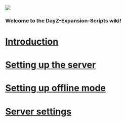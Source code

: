 ![](https://i.imgur.com/RhJAV6t.png)

### Welcome to the DayZ-Expansion-Scripts wiki!

# [Introduction](https://github.com/salutesh/DayZ-Expansion-Scripts/wiki/Introduction)
# [Setting up the server](https://github.com/salutesh/DayZ-Expansion-Scripts/wiki/Setting-up-the-server)
# [Setting up offline mode](https://github.com/salutesh/DayZ-Expansion-Scripts/wiki/Setting-up-offline-mode)
# [Server settings](https://github.com/salutesh/DayZ-Expansion-Scripts/wiki/Server-settings)